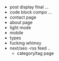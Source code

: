 - post display final ...
- code block compo ...
- contact page
- about page
- light mode
- mobile
- types
- fucking whimsy
- next/seo
  -rss feed ..
  - category/tag page
